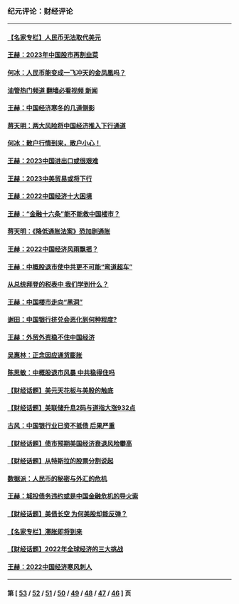 ### 纪元评论：财经评论
---
#### [【名家专栏】人民币无法取代美元](../../pages/nsc1026/n13974270.md?04290330) 
#### [王赫：2023年中国股市再割韭菜](../../pages/nsc1026/n13965334.md?04290330) 
#### [何冰：人民币能变成一飞冲天的金凤凰吗？](../../pages/nsc1026/n13964999.md?04290330) 
#### [油管热门频道 翻墙必看视频 新闻](ok?04290330)
#### [王赫：中国经济寒冬的几道侧影](../../pages/nsc1026/n13932953.md?04290330) 
#### [蒋天明：两大风险将中国经济推入下行通道](../../pages/nsc1026/n13929820.md?04290330) 
#### [何冰：散户行情到来，散户小心！](../../pages/nsc1026/n13928308.md?04290330) 
#### [王赫：2023中国进出口或很艰难](../../pages/nsc1026/n13911515.md?04290330) 
#### [王赫：2023中美贸易或将下行](../../pages/nsc1026/n13899005.md?04290330) 
#### [王赫：2022中国经济十大困境](../../pages/nsc1026/n13883766.md?04290330) 
#### [王赫：“金融十六条”能不能救中国楼市？](../../pages/nsc1026/n13868431.md?04290330) 
#### [蒋天明：《降低通胀法案》恐加剧通胀](../../pages/nsc1026/n13806996.md?04290330) 
#### [王赫：2022中国经济风雨飘摇？](../../pages/nsc1026/n13803207.md?04290330) 
#### [王赫：中概股退市使中共更不可能“弯道超车”](../../pages/nsc1026/n13802858.md?04290330) 
#### [从总统拜登的税表中 我们学到什么？](../../pages/nsc1026/n13773081.md?04290330) 
#### [王赫：中国楼市走向“黑洞”](../../pages/nsc1026/n13770647.md?04290330) 
#### [谢田：中国银行挤兑会恶化到何种程度?](../../pages/nsc1026/n13766965.md?04290330) 
#### [王赫：外贸外资稳不住中国经济](../../pages/nsc1026/n13753933.md?04290330) 
#### [吴惠林：正念因应通货膨胀](../../pages/nsc1026/n13750350.md?04290330) 
#### [陈思敏：中概股退市风暴 中共稳得住吗](../../pages/nsc1026/n13738978.md?04290330) 
#### [【财经话题】美元天花板与美股的触底](../../pages/nsc1026/n13736495.md?04290330) 
#### [【财经话题】美联储升息2码与道指大涨932点](../../pages/nsc1026/n13727377.md?04290330) 
#### [古风：中国银行业已资不抵债 后果严重](../../pages/nsc1026/n13726111.md?04290330) 
#### [【财经话题】债市预期美国经济衰退风险攀高](../../pages/nsc1026/n13698043.md?04290330) 
#### [【财经话题】从特斯拉的股票分割说起](../../pages/nsc1026/n13679733.md?04290330) 
#### [数据派：人民币的秘密与外汇的危机](../../pages/nsc1026/n13667092.md?04290330) 
#### [王赫：城投债务违约或是中国金融危机的导火索](../../pages/nsc1026/n13665322.md?04290330) 
#### [【财经话题】美债长空 为何美股却能反弹？](../../pages/nsc1026/n13665895.md?04290330) 
#### [【名家专栏】滞胀即将到来](../../pages/nsc1026/n13658171.md?04290330) 
#### [【财经话题】2022年全球经济的三大挑战](../../pages/nsc1026/n13654423.md?04290330) 
#### [王赫：2022中国经济寒风刺人](../../pages/nsc1026/n13651403.md?04290330) 

---
#### 第 [ [53](./53.md?04290330) / [52](./52.md?04290330) / [51](./51.md?04290330) / [50](./50.md?04290330) / [49](./49.md?04290330) / [48](./48.md?04290330) / [47](./47.md?04290330) / [46](./46.md?04290330) ] 页
